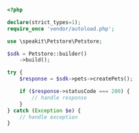 <!-- Start SDK Example Usage -->
```php
<?php

declare(strict_types=1);
require_once 'vendor/autoload.php';

use \speakit\Petstore\Petstore;

$sdk = Petstore::builder()
    ->build();

try {
    $response = $sdk->pets->createPets();

    if ($response->statusCode === 200) {
        // handle response
    }
} catch (Exception $e) {
    // handle exception
}
```
<!-- End SDK Example Usage -->